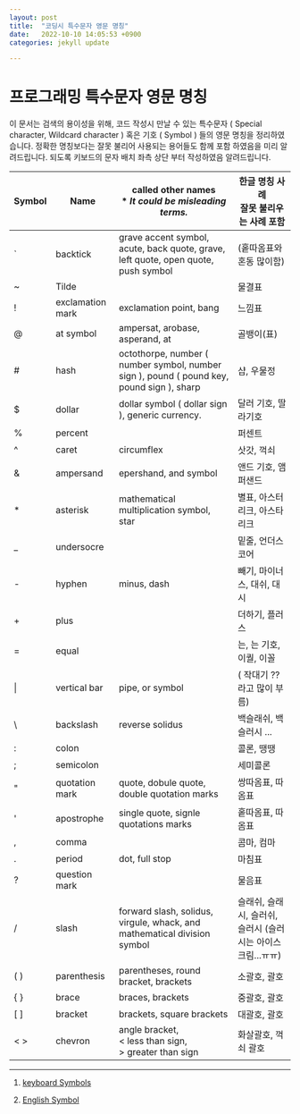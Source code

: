 ```yaml
---
layout: post
title:  "코딩시 특수문자 영문 명칭"
date:   2022-10-10 14:05:53 +0900
categories: jekyll update

---
```


# 프로그래밍 특수문자 영문 명칭

이 문서는 검색의 용이성을 위해, 코드 작성시 만날 수 있는 특수문자 ( Special character, Wildcard character ) 혹은 기호 ( Symbol ) 들의 영문 명칭을 정리하였습니다. 정확한 명칭보다는 잘못 불리어 사용되는 용어들도 함께 포함 하였음을 미리 알려드립니다. 되도록 키보드의 문자 배치 좌측 상단 부터 작성하였음 알려드립니다. 

| Symbol | Name             | called other names<br />* *It could be misleading terms.*    | 한글 명칭  사례<br />잘못 불리우는 사례 포함                |
| ------ | ---------------- | ------------------------------------------------------------ | ----------------------------------------------------------- |
| `      | backtick         | grave accent symbol, acute, back quote, grave, left quote, open quote, push symbol | (홑따옴표와 혼동 많이함)                                    |
| ~      | Tilde            |                                                              | 물결표                                                      |
| !      | exclamation mark | exclamation point, bang                                      | 느낌표                                                      |
| @      | at symbol        | ampersat, arobase, asperand, at                              | 골뱅이(표)                                                  |
| #      | hash             | octothorpe, number ( number symbol, number sign ), pound ( pound key, pound sign ), sharp | 샵, 우물정                                                  |
| $      | dollar           | dollar symbol ( dollar sign ), generic currency.             | 달러 기호, 딸라기호                                         |
| %      | percent          |                                                              | 퍼센트                                                      |
| ^      | caret            | circumflex                                                   | 삿갓, 꺽쇠                                                  |
| &      | ampersand        | epershand, and symbol                                        | 앤드 기호, 앰퍼샌드                                         |
| *      | asterisk         | mathematical multiplication symbol, star                     | 별표, 아스터리크, 아스타리크                                |
| _      | undersocre       |                                                              | 밑줄, 언더스코어                                            |
| -      | hyphen           | minus, dash                                                  | 빼기, 마이너스, 대쉬, 대시                                  |
| +      | plus             |                                                              | 더하기, 플러스                                              |
| =      | equal            |                                                              | 는, 는 기호, 이퀄, 이꼴                                     |
| \|     | vertical bar     | pipe, or symbol                                              | ( 작대기 ?? 라고 많이 부름)                                 |
| \      | backslash        | reverse solidus                                              | 백슬래쉬, 백슬러시 ...                                      |
| :      | colon            |                                                              | 콜론, 땡땡                                                  |
| ;      | semicolon        |                                                              | 세미콜론                                                    |
| "      | quotation mark   | quote, dobule quote, double quotation marks                  | 쌍따옴표, 따옴표                                            |
| '      | apostrophe       | single quote, signle quotations marks                        | 홑따옴표, 따옴표                                            |
| ,      | comma            |                                                              | 콤마, 컴마                                                  |
| .      | period           | dot, full stop                                               | 마침표                                                      |
| ?      | question mark    |                                                              | 물음표                                                      |
| /      | slash            | forward slash, solidus, virgule, whack, and mathematical division symbol | 슬래쉬, 슬래시, 슬러쉬, 슬러시 (슬러시는 아이스크림...ㅠㅠ) |
| ( )    | parenthesis      | parentheses, round bracket, brackets                         | 소괄호, 괄호                                                |
| { }    | brace            | braces, brackets                                             | 중괄호, 괄호                                                |
| [ ]    | bracket          | brackets, square brackets                                    | 대괄호, 괄호                                                |
| < >    | chevron          | angle bracket, <br />< less than sign, <br />> greater than sign | 화살괄호, 꺽쇠 괄호                                         |



---

1. [keyboard Symbols](https://www.computerhope.com/keys.htm)

2. [English Symbol](https://en.wikipedia.org/wiki/List_of_typographical_symbols_and_punctuation_marks)

   